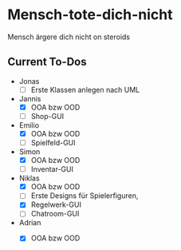 # Mensch-tote-dich-nicht
Mensch ärgere dich nicht on steroids


## Current To-Dos
- Jonas
  - [ ] Erste Klassen anlegen nach UML
- Jannis
  - [x] OOA bzw OOD
  - [ ] Shop-GUI
- Emilio
  - [x] OOA bzw OOD
  - [ ] Spielfeld-GUI
- Simon
  - [x] OOA bzw OOD
  - [ ] Inventar-GUI
- Niklas
  - [x] OOA bzw OOD 
  - [ ] Erste Designs für Spielerfiguren,
  - [x] Regelwerk-GUI
  - [ ] Chatroom-GUI
- Adrian
  - [x] OOA bzw OOD
        

        
        
        
      

  
